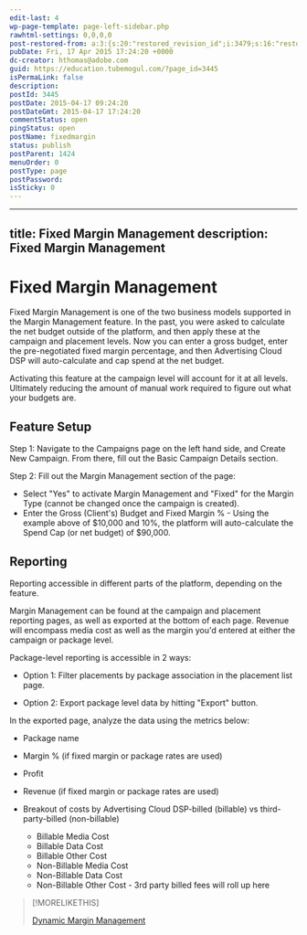 ```yaml
---
edit-last: 4
wp-page-template: page-left-sidebar.php
rawhtml-settings: 0,0,0,0
post-restored-from: a:3:{s:20:"restored_revision_id";i:3479;s:16:"restored_by_user";i:4;s:13:"restored_time";i:1429539820;}
pubDate: Fri, 17 Apr 2015 17:24:20 +0000
dc-creator: hthomas@adobe.com
guid: https://education.tubemogul.com/?page_id=3445
isPermaLink: false
description: 
postId: 3445
postDate: 2015-04-17 09:24:20
postDateGmt: 2015-04-17 17:24:20
commentStatus: open
pingStatus: open
postName: fixedmargin
status: publish
postParent: 1424
menuOrder: 0
postType: page
postPassword: 
isSticky: 0
---
```


---
title: Fixed Margin Management
description: Fixed Margin Management
---
# Fixed Margin Management

Fixed Margin Management is one of the two business models supported in the Margin Management feature. In the past, you were asked to calculate the net budget outside of the platform, and then apply these at the campaign and placement levels. Now you can enter a gross budget, enter the pre-negotiated fixed margin percentage, and then Advertising Cloud DSP will auto-calculate and cap spend at the net budget.

Activating this feature at the campaign level will account for it at all levels. Ultimately reducing the amount of manual work required to figure out what your budgets are.

<!--
[ ![fixed](/help/dsp/assets/fixed.png)](/help/dsp/assets/fixed.png)
-->

## Feature Setup

Step 1: Navigate to the Campaigns page on the left hand side, and Create New Campaign. From there, fill out the Basic Campaign Details section.

<!--
[ ![campaign basics](/help/dsp/assets/campaign-basics1-1024x428.png)](/help/dsp/assets/campaign-basics1.png)
-->

 Step 2:  Fill out the Margin Management section of the page:

* Select "Yes" to activate Margin Management and "Fixed" for the Margin Type (cannot be changed once the campaign is created).
* Enter the Gross (Client's) Budget and Fixed Margin % - Using the example above of $10,000 and 10%, the platform will auto-calculate the Spend Cap (or net budget) of $90,000.

<!--
[ ![image (11)](/help/dsp/assets/image-111.png)](/help/dsp/assets/image-111.png)
-->

## Reporting

Reporting accessible in different parts of the platform, depending on the feature.

Margin Management can be found at the campaign and placement reporting pages, as well as exported at the bottom of each page. Revenue will encompass media cost as well as the margin you'd entered at either the campaign or package level.

<!--
[ ![reporting-mm](/help/dsp/assets/reporting-mm.png)](/help/dsp/assets/reporting-mm.png)
-->

Package-level reporting is accessible in 2 ways:
* Option 1: Filter placements by package association in the placement list page.

<!--
[ ![package reporting1](/help/dsp/assets/package-reporting1.png)](/help/dsp/assets/package-reporting1.png)
-->

* Option 2: Export package level data by hitting "Export" button.

<!--
[ ![pacakagereporting2](/help/dsp/assets/pacakagereporting2.png)](/help/dsp/assets/pacakagereporting2.png)
-->

In the exported page, analyze the data using the metrics below:

* Package name
* Margin % (if fixed margin or package rates are used)
* Profit
* Revenue (if fixed margin or package rates are used)
* Breakout of costs by Advertising Cloud DSP-billed (billable) vs third-party-billed (non-billable)

    * Billable Media Cost
    * Billable Data Cost
    * Billable Other Cost
    * Non-Billable Media Cost
    * Non-Billable Data Cost
    * Non-Billable Other Cost - 3rd party billed fees will roll up here

>[!MORELIKETHIS]
>
>[Dynamic Margin Management](dynamicmargin.md)
